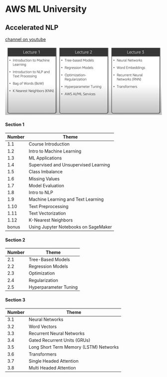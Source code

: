 # AWS ML University
## Accelerated NLP

[channel on youtube](https://www.youtube.com/watch?v=qpGGR9e1_Fo&list=PL8P_Z6C4GcuWfAq8Pt6PBYlck4OprHXsw&index=2)

![overview](aws_nlp_course.png)

#### Section 1

| Number | Theme |
| ---- | ---- |
| 1.1 | Course Introduction | 
| 1.2 | Intro to Machine Learning | 
| 1.3 | ML Applications |
| 1.4 | Supervised and Unsupervised Learning |
| 1.5 | Class Imbalance | 
| 1.6 | Missing Values |
| 1.7 | Model Evaluation |
| 1.8 | Intro to NLP | 
| 1.9 | Machine Learning and Text Learning |
| 1.10 | Text Preprocessing |
| 1.11 | Text Vectorization |
| 1.12 | K-Nearest Neighbors |
| bonus | Using Jupyter Notebooks on SageMaker | 

#### Section 2

| Number | Theme |
| ---- | ---- |
| 2.1 | Tree-Based Models | 
| 2.2 | Regression Models |
| 2.3 | Optimization | 
| 2.4 | Regularization |
| 2.5 | Hyperparameter Tuning |

#### Section 3

| Number | Theme |
| ---- | ---- |
| 3.1 | Neural Networks |
| 3.2 | Word Vectors |
| 3.3 | Recurrent Neural Networks |
| 3.4 | Gated Recurrent Units (GRUs) |
| 3.5 | Long Short Term Memory (LSTM) Networks |
| 3.6 | Transformers |
| 3.7 | Single Headed Attention |
| 3.8 | Multi Headed Attention |




